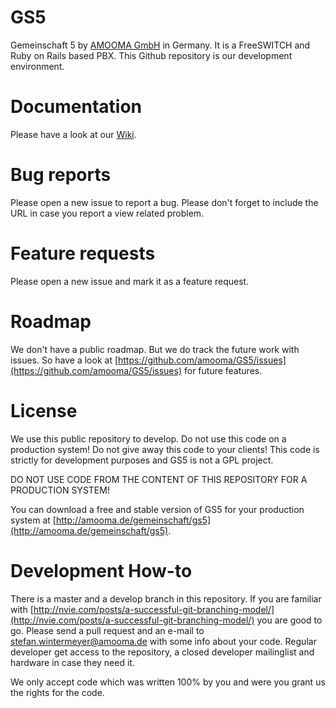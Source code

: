 GS5
===
Gemeinschaft 5 by [AMOOMA GmbH](http://amooma.de) in Germany. It is a FreeSWITCH and Ruby on Rails based PBX. This Github repository is our development environment.

Documentation
=============
Please have a look at our [Wiki](https://github.com/amooma/GS5/wiki).

Bug reports
===========
Please open a new issue to report a bug. Please don't forget to include the URL in case you report a view related problem.

Feature requests
================
Please open a new issue and mark it as a feature request.

Roadmap
=======
We don't have a public roadmap. But we do track the future work with issues. So have a look at [https://github.com/amooma/GS5/issues](https://github.com/amooma/GS5/issues) for future features.

License
=======
We use this public repository to develop. Do not use this code on a production system! Do not give away this code to your clients! This code is strictly for development purposes and GS5 is not a GPL project.

DO NOT USE CODE FROM THE CONTENT OF THIS REPOSITORY FOR A PRODUCTION SYSTEM!

You can download a free and stable version of GS5 for your production system at [http://amooma.de/gemeinschaft/gs5](http://amooma.de/gemeinschaft/gs5).

Development How-to
==================
There is a master and a develop branch in this repository. If you are familiar with [http://nvie.com/posts/a-successful-git-branching-model/](http://nvie.com/posts/a-successful-git-branching-model/) you are good to go. Please send a pull request and an e-mail to stefan.wintermeyer@amooma.de with some info about your code. Regular developer get access to the repository, a closed developer mailinglist and hardware in case they need it.

We only accept code which was written 100% by you and were you grant us the rights for the code.